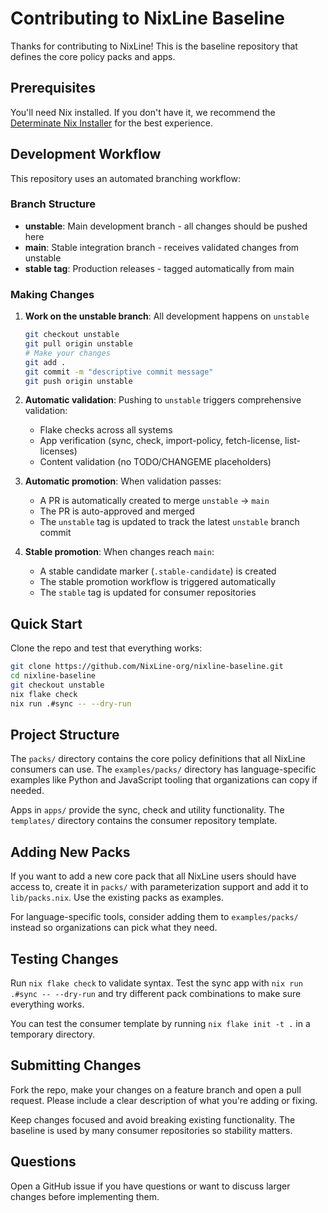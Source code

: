 # Contributing to NixLine Baseline

Thanks for contributing to NixLine! This is the baseline repository that defines the core policy packs and apps.

## Prerequisites

You'll need Nix installed. If you don't have it, we recommend the [Determinate Nix Installer](https://github.com/DeterminateSystems/nix-installer) for the best experience.

## Development Workflow

This repository uses an automated branching workflow:

### Branch Structure

- **unstable**: Main development branch - all changes should be pushed here
- **main**: Stable integration branch - receives validated changes from unstable
- **stable tag**: Production releases - tagged automatically from main

### Making Changes

1. **Work on the unstable branch**: All development happens on `unstable`
   ```bash
   git checkout unstable
   git pull origin unstable
   # Make your changes
   git add .
   git commit -m "descriptive commit message"
   git push origin unstable
   ```

2. **Automatic validation**: Pushing to `unstable` triggers comprehensive validation:
   - Flake checks across all systems
   - App verification (sync, check, import-policy, fetch-license, list-licenses)
   - Content validation (no TODO/CHANGEME placeholders)

3. **Automatic promotion**: When validation passes:
   - A PR is automatically created to merge `unstable` → `main`
   - The PR is auto-approved and merged
   - The `unstable` tag is updated to track the latest `unstable` branch commit

4. **Stable promotion**: When changes reach `main`:
   - A stable candidate marker (`.stable-candidate`) is created
   - The stable promotion workflow is triggered automatically
   - The `stable` tag is updated for consumer repositories

## Quick Start

Clone the repo and test that everything works:

```bash
git clone https://github.com/NixLine-org/nixline-baseline.git
cd nixline-baseline
git checkout unstable
nix flake check
nix run .#sync -- --dry-run
```

## Project Structure

The `packs/` directory contains the core policy definitions that all NixLine consumers can use. The `examples/packs/` directory has language-specific examples like Python and JavaScript tooling that organizations can copy if needed.

Apps in `apps/` provide the sync, check and utility functionality. The `templates/` directory contains the consumer repository template.

## Adding New Packs

If you want to add a new core pack that all NixLine users should have access to, create it in `packs/` with parameterization support and add it to `lib/packs.nix`. Use the existing packs as examples.

For language-specific tools, consider adding them to `examples/packs/` instead so organizations can pick what they need.

## Testing Changes

Run `nix flake check` to validate syntax. Test the sync app with `nix run .#sync -- --dry-run` and try different pack combinations to make sure everything works.

You can test the consumer template by running `nix flake init -t .` in a temporary directory.

## Submitting Changes

Fork the repo, make your changes on a feature branch and open a pull request. Please include a clear description of what you're adding or fixing.

Keep changes focused and avoid breaking existing functionality. The baseline is used by many consumer repositories so stability matters.

## Questions

Open a GitHub issue if you have questions or want to discuss larger changes before implementing them.